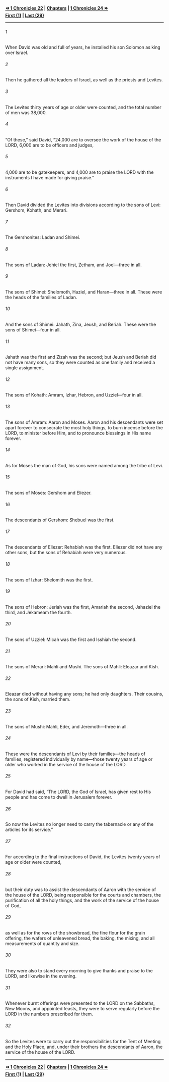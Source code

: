   
**[⏪ 1 Chronicles 22](./1%20Chronicles%2022.md) | [Chapters](./_index.md) | [1 Chronicles 24 ⏩](./1%20Chronicles%2024.md)**  
**[First (1)](./1%20Chronicles%201.md) | [Last (29)](./1%20Chronicles%2029.md)**  
  
---  
  
###### 1  
When David was old and full of years, he installed his son Solomon as king over Israel.  
  
###### 2  
Then he gathered all the leaders of Israel, as well as the priests and Levites.  
  
###### 3  
The Levites thirty years of age or older were counted, and the total number of men was 38,000.  
  
###### 4  
“Of these,” said David, “24,000 are to oversee the work of the house of the LORD, 6,000 are to be officers and judges,  
  
###### 5  
4,000 are to be gatekeepers, and 4,000 are to praise the LORD with the instruments I have made for giving praise.”  
  
###### 6  
Then David divided the Levites into divisions according to the sons of Levi: Gershom, Kohath, and Merari.  
  
###### 7  
The Gershonites: Ladan and Shimei.  
  
###### 8  
The sons of Ladan: Jehiel the first, Zetham, and Joel—three in all.  
  
###### 9  
The sons of Shimei: Shelomoth, Haziel, and Haran—three in all. These were the heads of the families of Ladan.  
  
###### 10  
And the sons of Shimei: Jahath, Zina, Jeush, and Beriah. These were the sons of Shimei—four in all.  
  
###### 11  
Jahath was the first and Zizah was the second; but Jeush and Beriah did not have many sons, so they were counted as one family and received a single assignment.  
  
###### 12  
The sons of Kohath: Amram, Izhar, Hebron, and Uzziel—four in all.  
  
###### 13  
The sons of Amram: Aaron and Moses. Aaron and his descendants were set apart forever to consecrate the most holy things, to burn incense before the LORD, to minister before Him, and to pronounce blessings in His name forever.  
  
###### 14  
As for Moses the man of God, his sons were named among the tribe of Levi.  
  
###### 15  
The sons of Moses: Gershom and Eliezer.  
  
###### 16  
The descendants of Gershom: Shebuel was the first.  
  
###### 17  
The descendants of Eliezer: Rehabiah was the first. Eliezer did not have any other sons, but the sons of Rehabiah were very numerous.  
  
###### 18  
The sons of Izhar: Shelomith was the first.  
  
###### 19  
The sons of Hebron: Jeriah was the first, Amariah the second, Jahaziel the third, and Jekameam the fourth.  
  
###### 20  
The sons of Uzziel: Micah was the first and Isshiah the second.  
  
###### 21  
The sons of Merari: Mahli and Mushi. The sons of Mahli: Eleazar and Kish.  
  
###### 22  
Eleazar died without having any sons; he had only daughters. Their cousins, the sons of Kish, married them.  
  
###### 23  
The sons of Mushi: Mahli, Eder, and Jeremoth—three in all.  
  
###### 24  
These were the descendants of Levi by their families—the heads of families, registered individually by name—those twenty years of age or older who worked in the service of the house of the LORD.  
  
###### 25  
For David had said, “The LORD, the God of Israel, has given rest to His people and has come to dwell in Jerusalem forever.  
  
###### 26  
So now the Levites no longer need to carry the tabernacle or any of the articles for its service.”  
  
###### 27  
For according to the final instructions of David, the Levites twenty years of age or older were counted,  
  
###### 28  
but their duty was to assist the descendants of Aaron with the service of the house of the LORD, being responsible for the courts and chambers, the purification of all the holy things, and the work of the service of the house of God,  
  
###### 29  
as well as for the rows of the showbread, the fine flour for the grain offering, the wafers of unleavened bread, the baking, the mixing, and all measurements of quantity and size.  
  
###### 30  
They were also to stand every morning to give thanks and praise to the LORD, and likewise in the evening.  
  
###### 31  
Whenever burnt offerings were presented to the LORD on the Sabbaths, New Moons, and appointed feasts, they were to serve regularly before the LORD in the numbers prescribed for them.  
  
###### 32  
So the Levites were to carry out the responsibilities for the Tent of Meeting and the Holy Place, and, under their brothers the descendants of Aaron, the service of the house of the LORD.  
  
  
---  
  
**[⏪ 1 Chronicles 22](./1%20Chronicles%2022.md) | [Chapters](./_index.md) | [1 Chronicles 24 ⏩](./1%20Chronicles%2024.md)**  
**[First (1)](./1%20Chronicles%201.md) | [Last (29)](./1%20Chronicles%2029.md)**  
  

